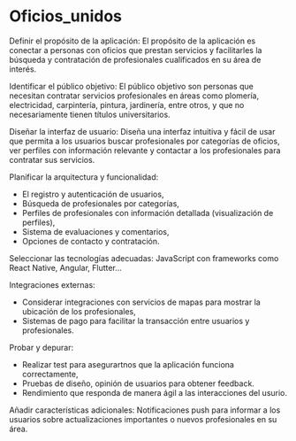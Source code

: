 ﻿# Oficios_unidos
Definir el propósito de la aplicación: 
El propósito de la aplicación es conectar a personas con oficios que prestan servicios y facilitarles la búsqueda y contratación de profesionales cualificados en su área de interés.

Identificar el público objetivo: 
El público objetivo son personas que necesitan contratar servicios profesionales en áreas como plomería, electricidad, carpintería, pintura, jardinería, entre otros, y que no necesariamente tienen títulos universitarios.

Diseñar la interfaz de usuario: 
Diseña una interfaz intuitiva y fácil de usar que permita a los usuarios buscar profesionales por categorías de oficios, ver perfiles con información relevante y contactar a los profesionales para contratar sus servicios.

Planificar la arquitectura y funcionalidad: 
- El registro y autenticación de usuarios, 
- Búsqueda de profesionales por categorías, 
- Perfiles de profesionales con información detallada (visualización de perfiles), 
- Sistema de evaluaciones y comentarios, 
- Opciones de contacto y contratación.

Seleccionar las tecnologías adecuadas: 
JavaScript con frameworks como React Native, Angular, Flutter...

Integraciones externas: 
- Considerar integraciones con servicios de mapas para mostrar la ubicación de los profesionales, 
- Sistemas de pago para facilitar la transacción entre usuarios y profesionales.

Probar y depurar: 
- Realizar test para asegurartnos  que la aplicación funciona correctamente, 
- Pruebas de diseño, opinión de usuarios para obtener feedback. 
- Rendimiento que responda de manera ágil a las interacciones del usurio.

Añadir características adicionales: 
Notificaciones push para informar a los usuarios sobre actualizaciones importantes o nuevos profesionales en su área.
